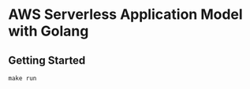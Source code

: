 AWS Serverless Application Model with Golang
==================================================

Getting Started
--------------------------------------------------

```shell
make run
```
